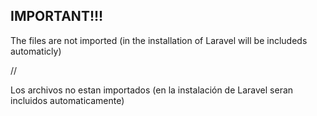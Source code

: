 
## IMPORTANT!!!

The files are not imported (in the installation of Laravel will be includeds automaticly)

//

Los archivos no estan importados (en la instalación de Laravel seran incluidos automaticamente)
